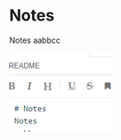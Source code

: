 # Notes
Notes
aabbcc

![title](https://raw.githubusercontent.com/theDoctor2013/Notes/main/gitnote/2020/11/03/1604395298039-1604395298063.png)